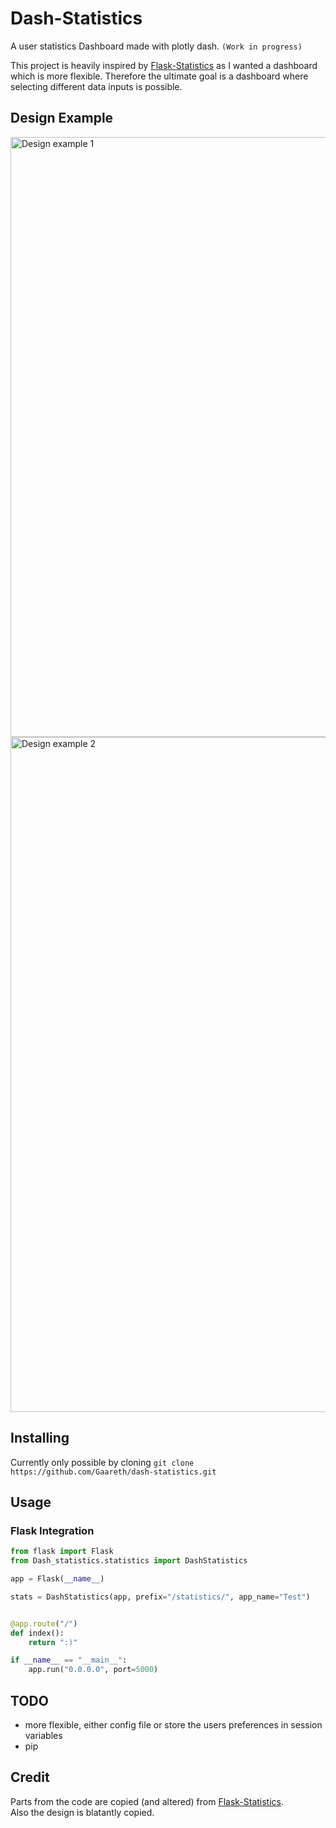 # Dash-Statistics
 
A user statistics Dashboard made with plotly dash. `(Work in progress)`


This project is heavily inspired by [Flask-Statistics](https://github.com/HealYouDown/flask-statistics) as I wanted a dashboard which is more flexible.
Therefore the ultimate goal is a dashboard where selecting different data inputs is possible.

## Design Example
<img src="https://i.imgur.com/hIsmdE9.png" alt="Design example 1" width=960 height=auto>
<img src="https://i.imgur.com/otKYm62.png" alt="Design example 2" width=1080 height=auto>


## Installing

Currently only possible by cloning
``` git clone https://github.com/Gaareth/dash-statistics.git ```

## Usage

### Flask Integration

```python 
from flask import Flask
from Dash_statistics.statistics import DashStatistics

app = Flask(__name__)

stats = DashStatistics(app, prefix="/statistics/", app_name="Test")


@app.route("/")
def index():
    return ":)"

if __name__ == "__main__":
    app.run("0.0.0.0", port=5000)

```

## TODO
- more flexible, either config file or store the users preferences in session variables
- pip

## Credit
Parts from the code are copied (and altered) from [Flask-Statistics](https://github.com/HealYouDown/flask-statistics). <br>
Also the design is blatantly copied.
